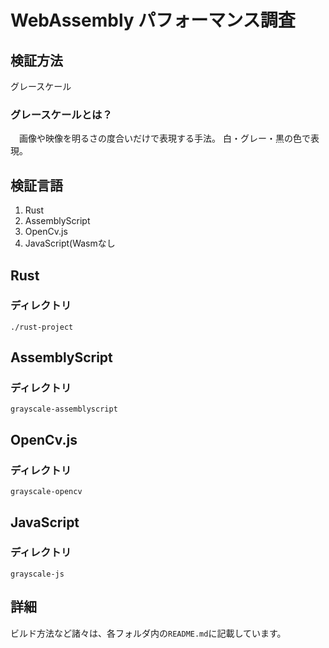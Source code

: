 # WebAssembly パフォーマンス調査
## 検証方法
グレースケール
### グレースケールとは？
　画像や映像を明るさの度合いだけで表現する手法。 白・グレー・黒の色で表現。

## 検証言語
1. Rust 
2. AssemblyScript
3. OpenCv.js
4. JavaScript(Wasmなし
 
## Rust 
### ディレクトリ
`./rust-project`

## AssemblyScript
### ディレクトリ
`grayscale-assemblyscript`

## OpenCv.js
### ディレクトリ
`grayscale-opencv`

## JavaScript
### ディレクトリ
`grayscale-js`

## 詳細
ビルド方法など諸々は、各フォルダ内の`README.md`に記載しています。
